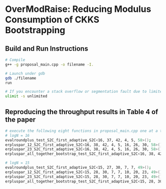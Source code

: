 # OverModRaise: Reducing Modulus Consumption of CKKS Bootstrapping

## Build and Run Instructions

```bash
# Compile
g++ -g proposal_main.cpp -o filename -I.

# Launch under gdb
gdb ./filename
run

# If you encounter a stack overflow or segmentation fault due to limited stack size
ulimit -s unlimited
```

## Reproducing the throughput results in Table 4 of the paper

```bash
# execute the following eight functions in proposal_main.cpp one at a time
# logN = 16
evalroundplus_test_S2C_first_adaptive_S2C<16, 37, 42, 4, 5, 58>();
erpluspar_12_S2C_first_adaptive_S2C<16, 38, 42, 4, 5, 16, 26, 30, 58>();
erpluspar_23_S2C_first_adaptive_S2C<16, 38, 42, 4, 5, 16, 26, 30, 58>();
erpluspar_all_together_bootstrap_test_S2C_first_adaptive_S2C<16, 38, 42, 4, 5, 16, 26, 30, 58>();

# logN = 15
evalroundplus_test_S2C_first_adaptive_S2C<15, 27, 30, 7, 7, 49>();
erpluspar_12_S2C_first_adaptive_S2C<15, 28, 30, 7, 7, 10, 20, 23, 49>();
erpluspar_23_S2C_first_adaptive_S2C<15, 28, 30, 7, 7, 10, 20, 23, 49>();
erpluspar_all_together_bootstrap_test_S2C_first_adaptive_S2C<15, 28, 30, 7, 7, 10, 20, 23, 49>();```
```
